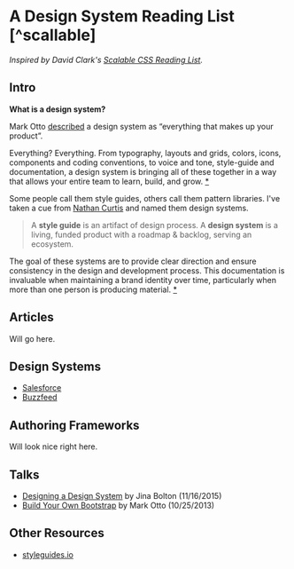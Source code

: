 # A Design System Reading List [^scallable]

*Inspired by David Clark's [Scalable CSS Reading List](https://github.com/davidtheclark/scalable-css-reading-list).*

## Intro

**What is a design system?**

Mark Otto [described](https://speakerdeck.com/mdo/build-your-own-bootstrap?slide=16) a design system as “everything that makes up your product”.

Everything? Everything. From typography, layouts and grids, colors, icons, components and coding conventions, to voice and tone, style-guide and documentation, a design system is bringing all of these together in a way that allows your entire team to learn, build, and grow. [*](https://css-tricks.com/design-systems-building-future/)

Some people call them style guides, others call them pattern libraries. I've taken a cue from [Nathan Curtis](https://twitter.com/nathanacurtis/status/656829204235972608) and named them design systems.

> A **style guide** is an artifact of design process. A **design system** is a living, funded product with a roadmap & backlog, serving an ecosystem.

The goal of these systems are to provide clear direction and ensure consistency in the design and development process. This documentation is invaluable when maintaining a brand identity over time, particularly when more than one person is producing material. [*](https://24ways.org/2011/front-end-style-guides/)

## Articles

Will go here.

## Design Systems

- [Salesforce](https://www.lightningdesignsystem.com/)
- [Buzzfeed](http://solid.buzzfeed.com/)

## Authoring Frameworks

Will look nice right here.

## Talks

- [Designing a Design System](https://speakerdeck.com/jina/designing-a-design-system) by Jina Bolton (11/16/2015)
- [Build Your Own Bootstrap](https://speakerdeck.com/mdo/build-your-own-bootstrap) by Mark Otto (10/25/2013)

## Other Resources

- [styleguides.io](http://styleguides.io/)
